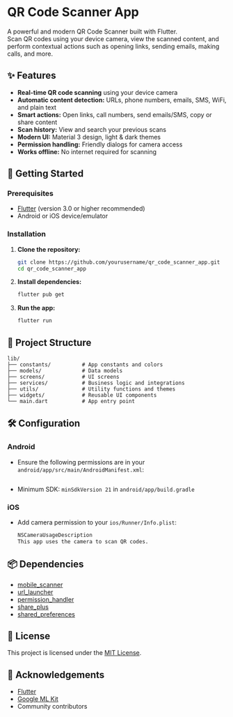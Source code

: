 
# QR Code Scanner App

A powerful and modern QR Code Scanner built with Flutter.  
Scan QR codes using your device camera, view the scanned content, and perform contextual actions such as opening links, sending emails, making calls, and more.


## ✨ Features

- **Real-time QR code scanning** using your device camera
- **Automatic content detection:** URLs, phone numbers, emails, SMS, WiFi, and plain text
- **Smart actions:** Open links, call numbers, send emails/SMS, copy or share content
- **Scan history:** View and search your previous scans
- **Modern UI:** Material 3 design, light & dark themes
- **Permission handling:** Friendly dialogs for camera access
- **Works offline:** No internet required for scanning

## 🚀 Getting Started

### Prerequisites

- [Flutter](https://flutter.dev/docs/get-started/install) (version 3.0 or higher recommended)
- Android or iOS device/emulator

### Installation

1. **Clone the repository:**
   ```bash
   git clone https://github.com/yourusername/qr_code_scanner_app.git
   cd qr_code_scanner_app
   ```

2. **Install dependencies:**
   ```bash
   flutter pub get
   ```

3. **Run the app:**
   ```bash
   flutter run
   ```

## 📂 Project Structure

```
lib/
├── constants/          # App constants and colors
├── models/             # Data models
├── screens/            # UI screens
├── services/           # Business logic and integrations
├── utils/              # Utility functions and themes
├── widgets/            # Reusable UI components
└── main.dart           # App entry point
```

## 🛠️ Configuration

### Android

- Ensure the following permissions are in your `android/app/src/main/AndroidManifest.xml`:
  ```xml
  
  
  ```
- Minimum SDK: `minSdkVersion 21` in `android/app/build.gradle`

### iOS

- Add camera permission to your `ios/Runner/Info.plist`:
  ```xml
  NSCameraUsageDescription
  This app uses the camera to scan QR codes.
  ```

## 📦 Dependencies

- [mobile_scanner](https://pub.dev/packages/mobile_scanner)
- [url_launcher](https://pub.dev/packages/url_launcher)
- [permission_handler](https://pub.dev/packages/permission_handler)
- [share_plus](https://pub.dev/packages/share_plus)
- [shared_preferences](https://pub.dev/packages/shared_preferences)


## 📄 License

This project is licensed under the [MIT License](LICENSE).

## 🙏 Acknowledgements

- [Flutter](https://flutter.dev/)
- [Google ML Kit](https://developers.google.com/ml-kit/vision/barcode-scanning)
- Community contributors
